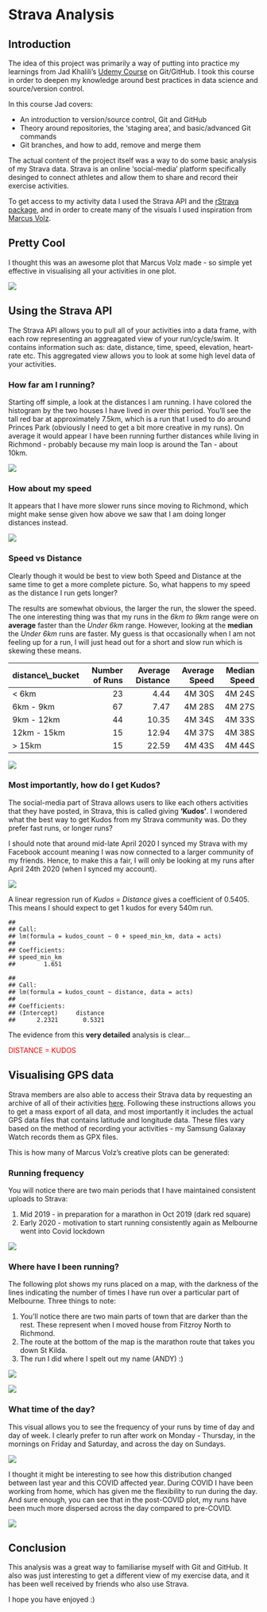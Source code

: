 Strava Analysis
================

Introduction
------------

The idea of this project was primarily a way of putting into practice my
learnings from Jad Khalili’s [Udemy
Course](https://www.udemy.com/course/git-expert-4-hours/) on Git/GitHub.
I took this course in order to deepen my knowledge around best practices
in data science and source/version control.

In this course Jad covers:

-   An introduction to version/source control, Git and GitHub
-   Theory around repositories, the ‘staging area’, and basic/advanced
    Git commands
-   Git branches, and how to add, remove and merge them

The actual content of the project itself was a way to do some basic
analysis of my Strava data. Strava is an online ‘social-media’ platform
specifically desinged to connect athletes and allow them to share and
record their exercise activities.

To get access to my activity data I used the Strava API and the [rStrava
package](https://github.com/fawda123/rStrava), and in order to create
many of the visuals I used inspiration from [Marcus
Volz](https://github.com/marcusvolz/strava).

Pretty Cool
-----------

I thought this was an awesome plot that Marcus Volz made - so simple yet
effective in visualising all your activities in one plot.

![](README_files/figure-gfm/cars-1.png)<!-- -->

Using the Strava API
--------------------

The Strava API allows you to pull all of your activities into a data
frame, with each row representing an aggreagated view of your
run/cycle/swim. It contains information such as: date, distance, time,
speed, elevation, heart-rate etc. This aggregated view allows you to
look at some high level data of your activities.

### How far am I running?

Starting off simple, a look at the distances I am running. I have
colored the histogram by the two houses I have lived in over this
period. You’ll see the tall red bar at approximately 7.5km, which is a
run that I used to do around Princes Park (obviously I need to get a bit
more creative in my runs). On average it would appear I have been
running further distances while living in Richmond - probably because my
main loop is around the Tan - about 10km.

![](README_files/figure-gfm/run%20distance-1.png)<!-- -->

### How about my speed

It appears that I have more slower runs since moving to Richmond, which
might make sense given how above we saw that I am doing longer distances
instead.

![](README_files/figure-gfm/run%20speed-1.png)<!-- -->

### Speed vs Distance

Clearly though it would be best to view both Speed and Distance at the
same time to get a more complete picture. So, what happens to my speed
as the distance I run gets longer?

The results are somewhat obvious, the larger the run, the slower the
speed. The one interesting thing was that my runs in the *6km to 9km*
range were on **average** faster than the *Under 6km* range. However,
looking at the **median** the *Under 6km* runs are faster. My guess is
that occasionally when I am not feeling up for a run, I will just head
out for a short and slow run which is skewing these means.

<table>
<thead>
<tr>
<th style="text-align:left;">
distance\_bucket
</th>
<th style="text-align:right;">
Number of Runs
</th>
<th style="text-align:right;">
Average Distance
</th>
<th style="text-align:right;">
Average Speed
</th>
<th style="text-align:right;">
Median Speed
</th>
</tr>
</thead>
<tbody>
<tr>
<td style="text-align:left;">
&lt; 6km
</td>
<td style="text-align:right;">
23
</td>
<td style="text-align:right;">
4.44
</td>
<td style="text-align:right;">
4M 30S
</td>
<td style="text-align:right;">
4M 24S
</td>
</tr>
<tr>
<td style="text-align:left;">
6km - 9km
</td>
<td style="text-align:right;">
67
</td>
<td style="text-align:right;">
7.47
</td>
<td style="text-align:right;">
4M 28S
</td>
<td style="text-align:right;">
4M 27S
</td>
</tr>
<tr>
<td style="text-align:left;">
9km - 12km
</td>
<td style="text-align:right;">
44
</td>
<td style="text-align:right;">
10.35
</td>
<td style="text-align:right;">
4M 34S
</td>
<td style="text-align:right;">
4M 33S
</td>
</tr>
<tr>
<td style="text-align:left;">
12km - 15km
</td>
<td style="text-align:right;">
15
</td>
<td style="text-align:right;">
12.94
</td>
<td style="text-align:right;">
4M 37S
</td>
<td style="text-align:right;">
4M 38S
</td>
</tr>
<tr>
<td style="text-align:left;">
&gt; 15km
</td>
<td style="text-align:right;">
15
</td>
<td style="text-align:right;">
22.59
</td>
<td style="text-align:right;">
4M 43S
</td>
<td style="text-align:right;">
4M 44S
</td>
</tr>
</tbody>
</table>

![](README_files/figure-gfm/speed%20vs%20distance-1.png)<!-- -->

### Most importantly, how do I get Kudos?

The social-media part of Strava allows users to like each others
activities that they have posted, in Strava, this is called giving
**‘Kudos’**. I wondered what the best way to get Kudos from my Strava
community was. Do they prefer fast runs, or longer runs?

I should note that around mid-late April 2020 I synced my Strava with my
Facebook account meaning I was now connected to a larger community of my
friends. Hence, to make this a fair, I will only be looking at my runs
after April 24th 2020 (when I synced my account).

![](README_files/figure-gfm/kudos-1.png)<!-- -->

A linear regression run of *Kudos = Distance* gives a coefficient of
0.5405. This means I should expect to get 1 kudos for every 540m run.

    ## 
    ## Call:
    ## lm(formula = kudos_count ~ 0 + speed_min_km, data = acts)
    ## 
    ## Coefficients:
    ## speed_min_km  
    ##        1.651

    ## 
    ## Call:
    ## lm(formula = kudos_count ~ distance, data = acts)
    ## 
    ## Coefficients:
    ## (Intercept)     distance  
    ##      2.2321       0.5321

The evidence from this **very detailed** analysis is clear…

<span style="     color: red !important;">DISTANCE = KUDOS</span>

Visualising GPS data
--------------------

Strava members are also able to access their Strava data by requesting
an archive of all of their activities
[here](https://support.strava.com/hc/en-us/articles/216918437-Exporting-your-Data-and-Bulk-Export).
Following these instructions allows you to get a mass export of all
data, and most importantly it includes the actual GPS data files that
contains latitude and longitude data. These files vary based on the
method of recording your activities - my Samsung Galaxay Watch records
them as GPX files.

This is how many of Marcus Volz’s creative plots can be generated:

### Running frequency

You will notice there are two main periods that I have maintained
consistent uploads to Strava:

1.  Mid 2019 - in preparation for a marathon in Oct 2019 (dark red
    square)
2.  Early 2020 - motivation to start running consistently again as
    Melbourne went into Covid lockdown

![](README_files/figure-gfm/runs-1.png)<!-- -->

### Where have I been running?

The following plot shows my runs placed on a map, with the darkness of
the lines indicating the number of times I have run over a particular
part of Melbourne. Three things to note:

1.  You’ll notice there are two main parts of town that are darker than
    the rest. These represent when I moved house from Fitzroy North to
    Richmond.
2.  The route at the bottom of the map is the marathon route that takes
    you down St Kilda.
3.  The run I did where I spelt out my name (ANDY) :)

![](www/andy-runs.gif)

![](README_files/figure-gfm/map-1.png)<!-- -->

### What time of the day?

This visual allows you to see the frequency of your runs by time of day
and day of week. I clearly prefer to run after work on Monday -
Thursday, in the mornings on Friday and Saturday, and across the day on
Sundays.

![](README_files/figure-gfm/time%20of%20day-1.png)<!-- -->

I thought it might be interesting to see how this distribution changed
between last year and this COVID affected year. During COVID I have been
working from home, which has given me the flexibility to run during the
day. And sure enough, you can see that in the post-COVID plot, my runs
have been much more dispersed across the day compared to pre-COVID.

![](README_files/figure-gfm/time%20of%20day%202-1.png)<!-- -->

Conclusion
----------

This analysis was a great way to familiarise myself with Git and GitHub.
It also was just interesting to get a different view of my exercise
data, and it has been well received by friends who also use Strava.

I hope you have enjoyed :)
